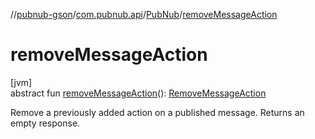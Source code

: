 //[pubnub-gson](../../../index.md)/[com.pubnub.api](../index.md)/[PubNub](index.md)/[removeMessageAction](remove-message-action.md)

# removeMessageAction

[jvm]\
abstract fun [removeMessageAction](remove-message-action.md)(): [RemoveMessageAction](../../com.pubnub.api.endpoints.message_actions/-remove-message-action/index.md)

Remove a previously added action on a published message. Returns an empty response.
